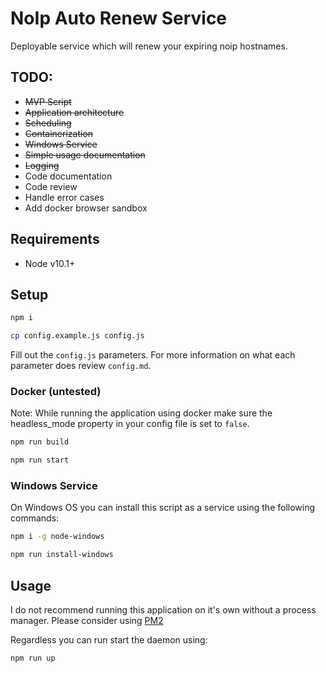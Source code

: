 # NoIp Auto Renew Service

Deployable service which will renew your expiring noip hostnames.

## TODO:
- ~~MVP Script~~
- ~~Application architecture~~
- ~~Scheduling~~
- ~~Containerization~~
- ~~Windows Service~~
- ~~Simple usage documentation~~
- ~~Logging~~
- Code documentation
- Code review
- Handle error cases
- Add docker browser sandbox

## Requirements
- Node v10.1+

## Setup

```bash
npm i
```

```bash
cp config.example.js config.js
```

Fill out the ```config.js``` parameters. For more information on what each parameter does review ```config.md```.

### Docker (untested)

Note: While running the application using docker make sure the headless_mode property in your config file is set to `false`.

```bash
npm run build
```

```bash
npm run start
```

### Windows Service

On Windows OS you can install this script as a service using the following commands:

```bash
npm i -g node-windows

```

```bash
npm run install-windows

```

## Usage

I do not recommend running this application on it's own without a process manager. Please consider using [PM2](https://pm2.keymetrics.io/)

Regardless you can run start the daemon using:
```bash
npm run up
```
